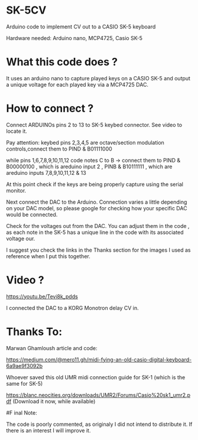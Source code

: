 # SK-5CV
Arduino code to implement CV out to a CASIO SK-5 keyboard

Hardware needed: Arduino nano,  MCP4725, Casio SK-5

# What this code does ?

It uses an arduino nano to capture played keys on a CASIO SK-5 and output a unique voltage for each played key via a MCP4725 DAC.


# How to connect ?

Connect ARDUINOs pins 2 to 13 to SK-5 keybed connector. See video to locate it.

Pay attention: keybed pins 2,3,4,5 are octave/section modulation controls,connect them to PIND & B01111000

while pins 1,6,7,8,9,10,11,12 code notes C to B -> connect them to PIND & B00000100 , which is areduino input 2 , PINB & B10111111 , which are areduino inputs 7,8,9,10,11,12 & 13

At this point check if the keys are being properly capture using the serial monitor.

Next connect the DAC to the Arduino. Connection varies a little depending on your DAC model, so please google for checking how your specific DAC would be connected.

Check for the voltages out from the DAC. You can adjust them in the code , as each note in the SK-5 has a unique line in the code with its associated voltage our.

I suggest you check the links in the Thanks section for the images I used as reference when I put this together.

# Video ?

https://youtu.be/Tevi8k_pdds

I connected the DAC to a KORG Monotron delay CV in.


# Thanks To:

Marwan Ghamloush article and code: 

https://medium.com/@mero11.gh/midi-fying-an-old-casio-digital-keyboard-6a9ae9f3092b

Whoever saved this old UMR midi connection guide for SK-1 (which is the same for SK-5)

https://blanc.neocities.org/downloads/UMR2/Forums/Casio%20sk1_umr2.pdf (Download it now, while available)


#F inal Note: 

The code is poorly commented, as originaly I did not intend to distribute it. If there is an interest I will improve it.
